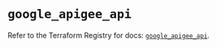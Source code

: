 # `google_apigee_api`

Refer to the Terraform Registry for docs: [`google_apigee_api`](https://registry.terraform.io/providers/hashicorp/google/6.49.3/docs/resources/apigee_api).
